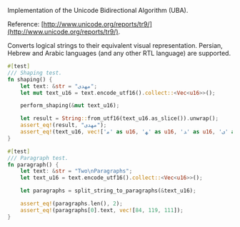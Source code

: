 Implementation of the Unicode Bidirectional Algorithm (UBA).

Reference: [http://www.unicode.org/reports/tr9/](http://www.unicode.org/reports/tr9/).

Converts logical strings to their equivalent visual representation. Persian, Hebrew and Arabic languages (and any other RTL language) are supported.

```rust
#[test]
/// Shaping test.
fn shaping() {
    let text: &str = "مهدی";
    let mut text_u16 = text.encode_utf16().collect::<Vec<u16>>();

    perform_shaping(&mut text_u16);

    let result = String::from_utf16(text_u16.as_slice()).unwrap();
    assert_eq!(result, "ﻣﻬﺪﯼ");
    assert_eq!(text_u16, vec!['ﻣ' as u16, 'ﻬ' as u16, 'ﺪ' as u16, 'ﯼ' as u16]);
}

#[test]
/// Paragraph test.
fn paragraph() {
    let text: &str = "Two\nParagraphs";
    let text_u16 = text.encode_utf16().collect::<Vec<u16>>();

    let paragraphs = split_string_to_paragraphs(&text_u16);

    assert_eq!(paragraphs.len(), 2);
    assert_eq!(paragraphs[0].text, vec![84, 119, 111]);
}
```
